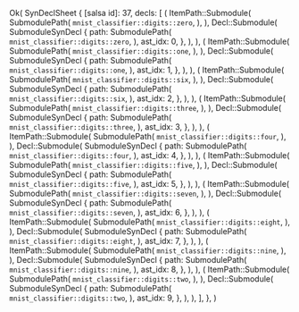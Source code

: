 Ok(
    SynDeclSheet {
        [salsa id]: 37,
        decls: [
            (
                ItemPath::Submodule(
                    SubmodulePath(
                        `mnist_classifier::digits::zero`,
                    ),
                ),
                Decl::Submodule(
                    SubmoduleSynDecl {
                        path: SubmodulePath(
                            `mnist_classifier::digits::zero`,
                        ),
                        ast_idx: 0,
                    },
                ),
            ),
            (
                ItemPath::Submodule(
                    SubmodulePath(
                        `mnist_classifier::digits::one`,
                    ),
                ),
                Decl::Submodule(
                    SubmoduleSynDecl {
                        path: SubmodulePath(
                            `mnist_classifier::digits::one`,
                        ),
                        ast_idx: 1,
                    },
                ),
            ),
            (
                ItemPath::Submodule(
                    SubmodulePath(
                        `mnist_classifier::digits::six`,
                    ),
                ),
                Decl::Submodule(
                    SubmoduleSynDecl {
                        path: SubmodulePath(
                            `mnist_classifier::digits::six`,
                        ),
                        ast_idx: 2,
                    },
                ),
            ),
            (
                ItemPath::Submodule(
                    SubmodulePath(
                        `mnist_classifier::digits::three`,
                    ),
                ),
                Decl::Submodule(
                    SubmoduleSynDecl {
                        path: SubmodulePath(
                            `mnist_classifier::digits::three`,
                        ),
                        ast_idx: 3,
                    },
                ),
            ),
            (
                ItemPath::Submodule(
                    SubmodulePath(
                        `mnist_classifier::digits::four`,
                    ),
                ),
                Decl::Submodule(
                    SubmoduleSynDecl {
                        path: SubmodulePath(
                            `mnist_classifier::digits::four`,
                        ),
                        ast_idx: 4,
                    },
                ),
            ),
            (
                ItemPath::Submodule(
                    SubmodulePath(
                        `mnist_classifier::digits::five`,
                    ),
                ),
                Decl::Submodule(
                    SubmoduleSynDecl {
                        path: SubmodulePath(
                            `mnist_classifier::digits::five`,
                        ),
                        ast_idx: 5,
                    },
                ),
            ),
            (
                ItemPath::Submodule(
                    SubmodulePath(
                        `mnist_classifier::digits::seven`,
                    ),
                ),
                Decl::Submodule(
                    SubmoduleSynDecl {
                        path: SubmodulePath(
                            `mnist_classifier::digits::seven`,
                        ),
                        ast_idx: 6,
                    },
                ),
            ),
            (
                ItemPath::Submodule(
                    SubmodulePath(
                        `mnist_classifier::digits::eight`,
                    ),
                ),
                Decl::Submodule(
                    SubmoduleSynDecl {
                        path: SubmodulePath(
                            `mnist_classifier::digits::eight`,
                        ),
                        ast_idx: 7,
                    },
                ),
            ),
            (
                ItemPath::Submodule(
                    SubmodulePath(
                        `mnist_classifier::digits::nine`,
                    ),
                ),
                Decl::Submodule(
                    SubmoduleSynDecl {
                        path: SubmodulePath(
                            `mnist_classifier::digits::nine`,
                        ),
                        ast_idx: 8,
                    },
                ),
            ),
            (
                ItemPath::Submodule(
                    SubmodulePath(
                        `mnist_classifier::digits::two`,
                    ),
                ),
                Decl::Submodule(
                    SubmoduleSynDecl {
                        path: SubmodulePath(
                            `mnist_classifier::digits::two`,
                        ),
                        ast_idx: 9,
                    },
                ),
            ),
        ],
    },
)